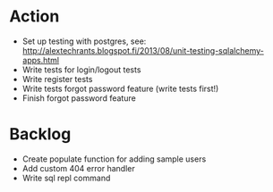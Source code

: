 Action
=======================
* Set up testing with postgres, see: http://alextechrants.blogspot.fi/2013/08/unit-testing-sqlalchemy-apps.html
* Write tests for login/logout tests
* Write register tests
* Write tests forgot password feature (write tests first!)
* Finish forgot password feature

Backlog
=======================
* Create populate function for adding sample users
* Add custom 404 error handler
* Write sql repl command
